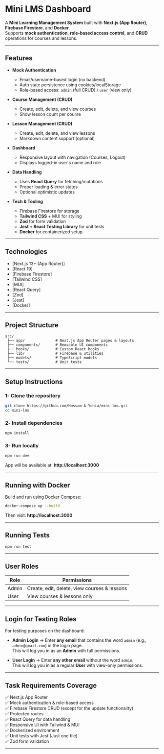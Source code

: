# Mini LMS Dashboard

A **Mini Learning Management System** built with **Next.js (App Router)**, **Firebase Firestore**, and **Docker**.  
Supports **mock authentication**, **role-based access control**, and **CRUD** operations for courses and lessons.

---

## Features

- **Mock Authentication**
  - Email/username-based login (no backend)
  - Auth state persistence using cookies/localStorage
  - Role-based access: `admin` (full CRUD) / `user` (view only)

- **Course Management (CRUD)**
  - Create, edit, delete, and view courses
  - Show lesson count per course

- **Lesson Management (CRUD)**
  - Create, edit, delete, and view lessons
  - Markdown content support (optional)

- **Dashboard**
  - Responsive layout with navigation (Courses, Logout)
  - Displays logged-in user's name and role

- **Data Handling**
  - Uses **React Query** for fetching/mutations
  - Proper loading & error states
  - Optional optimistic updates

- **Tech & Tooling**
  - Firebase Firestore for storage
  - **Tailwind CSS** + MUI for styling
  - **Zod** for form validation
  - **Jest + React Testing Library** for unit tests
  - **Docker** for containerized setup

---

## Technologies

- [Next.js 13+ (App Router)]
- [React 19]
- [Firebase Firestore]
- [Tailwind CSS]
- [MUI]
- [React Query]
- [Zod]
- [Jest]
- [Docker]

---

## Project Structure

```
src/
 ├── app/              # Next.js App Router pages & layouts
 ├── components/       # Reusable UI components
 ├── hooks/            # Custom React hooks
 ├── lib/              # Firebase & utilities
 ├── models/           # TypeScript models
 └── tests/            # Unit tests
```

---

## Setup Instructions

### 1️- Clone the repository
```bash
git clone https://github.com/Hossam-A-Yehia/mini-lms.git
cd mini-lms
```

### 2️- Install dependencies
```bash
npm install
```

### 3️- Run locally
```bash
npm run dev
```
App will be available at: **http://localhost:3000**

---

##  Running with Docker

Build and run using Docker Compose:
```bash
docker-compose up --build
```
Then visit: **http://localhost:3000**

---

##  Running Tests
```bash
npm run test
```

---

##  User Roles

| Role   | Permissions |
|--------|-------------|
| Admin  | Create, edit, delete, view courses & lessons |
| User   | View courses & lessons only |

---

##  Login for Testing Roles

For testing purposes on the dashboard:

- **Admin Login** → Enter **any email** that contains the word `admin` (e.g., `admin@gmail.com`) in the login page.  
  This will log you in as an **Admin** with full permissions.

- **User Login** → Enter **any other email** without the word `admin`.  
  This will log you in as a regular **User** with view-only permissions.

---


##  Task Requirements Coverage   
✅ Next.js App Router  
✅ Mock authentication & role-based access   
✅ Firebase Firestore CRUD (except for the update functionality)      
✅ Protected routes  
✅ React Query for data handling   
✅ Responsive UI with Tailwind & MUI  
✅ Dockerized environment  
✅ Unit tests with Jest  (Just one file)   
✅ Zod form validation 

---
